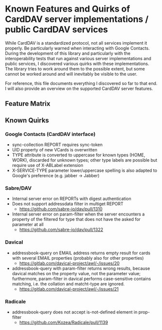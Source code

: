 # Known Features and Quirks of CardDAV server implementations / public CardDAV services

While CardDAV is a standardized protocol, not all services implement it properly. Be particularly warned when
interacting with Google Contacts. During the development of this library and particularly with the interoperability
tests that run against various server implementations and public services, I discovered various quirks with these
implementations. The library tries to work around them to the possible extent, but some cannot be worked around and will
inevitably be visible to the user.

For reference, this file documents everything I discovered so far to that end. I will also provide an overview on the
supported CardDAV server features.

## Feature Matrix

## Known Quirks

### Google Contacts (CardDAV interface)

- sync-collection REPORT requires sync-token
- UID property of new VCards is overwritten
- TYPE attribute is converted to uppercase for known types (HOME, WORK), discarded for unknown types; other type labels
  are possible but require use of X-ABLabel extension
- X-SERVICE-TYPE parameter lower/uppercase spelling is also adapted to Google's preference (e.g. jabber -> Jabber)

### Sabre/DAV

- Internal server error on REPORTs with digest authentication
- Does not support addressdata filter in multiget REPORT
  - https://github.com/sabre-io/dav/pull/1310
- Internal server error on param-filter when the server encounters a property of the filtered for type that does not have
  the asked for parameter at all
  - https://github.com/sabre-io/dav/pull/1322

### Davical

- addressbook-query on EMAIL address returns empty result for cards with several EMAIL properties (probably also for other properties)
  - https://gitlab.com/davical-project/awl/-/issues/20
- addressbook-query with param-filter returns wrong results, because davical matches on the property value, not the parameter value;
  furthermore, param-filter in davical performs case-sensitive contains matching, i.e. the collation and matcht-type are ignored.
  - https://gitlab.com/davical-project/awl/-/issues/21



### Radicale

- addressbook-query does not accept is-not-defined element in prop-filter
  - https://github.com/Kozea/Radicale/pull/1139
